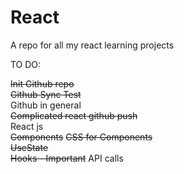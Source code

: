# React

A repo for all my react learning projects 

TO DO:

~~Init Github repo~~  
~~Github Sync Test~~   
Github in general  
~~Complicated react github push~~  
React js  
~~Components~~
~~CSS for Components~~   
~~UseState~~  
~~Hooks - Important~~
API calls
